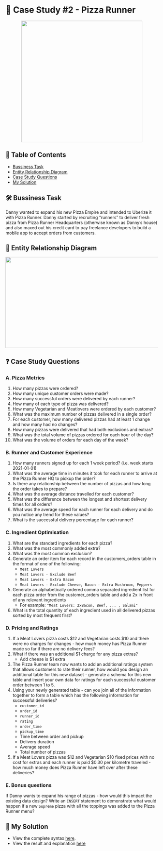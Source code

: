 # 🍕 Case Study #2 - Pizza Runner
<p align="center">
<img src="https://github.com/qanhnn12/8-Week-SQL-Challenge/blob/main/IMG/2.png" align="center" width="400" height="400" >
  
## 📕 Table of Contents
* [Bussiness Task](https://github.com/qanhnn12/8-Week-SQL-Challenge/blob/main/Case%20Study%20%232%20-%20Pizza%20Runner/README.md#%EF%B8%8F-bussiness-task)
* [Entity Relationship Diagram](https://github.com/qanhnn12/8-Week-SQL-Challenge/blob/main/Case%20Study%20%232%20-%20Pizza%20Runner/README.md#-entity-relationship-diagram)
* [Case Study Questions](https://github.com/qanhnn12/8-Week-SQL-Challenge/blob/main/Case%20Study%20%232%20-%20Pizza%20Runner/README.md#-case-study-questions)
* [My Solution](https://github.com/qanhnn12/8-Week-SQL-Challenge/blob/main/Case%20Study%20%232%20-%20Pizza%20Runner/README.md#-my-solution)
  
## 🛠️ Bussiness Task
Danny wanted to expand his new Pizza Empire and intended to Uberize it with Pizza Runner. 
Danny started by recruiting “runners” to deliver fresh pizza from Pizza Runner Headquarters (otherwise known as Danny’s house) 
  and also maxed out his credit card to pay freelance developers to build a mobile app to accept orders from customers.
  
## 🔐 Entity Relationship Diagram
<p align="center">
<img src="https://github.com/qanhnn12/8-Week-SQL-Challenge/blob/main/IMG/e2.PNG" align="center" width="550" height="300" >


## ❓ Case Study Questions
### A. Pizza Metrics
1. How many pizzas were ordered?
2. How many unique customer orders were made?
3. How many successful orders were delivered by each runner?
4. How many of each type of pizza was delivered?
5. How many Vegetarian and Meatlovers were ordered by each customer?
6. What was the maximum number of pizzas delivered in a single order?
7. For each customer, how many delivered pizzas had at least 1 change and how many had no changes?
8. How many pizzas were delivered that had both exclusions and extras?
9. What was the total volume of pizzas ordered for each hour of the day?
10. What was the volume of orders for each day of the week?

### B. Runner and Customer Experience
1. How many runners signed up for each 1 week period? (i.e. week starts 2021-01-01)
2. What was the average time in minutes it took for each runner to arrive at the Pizza Runner HQ to pickup the order?
3. Is there any relationship between the number of pizzas and how long the order takes to prepare?
4. What was the average distance travelled for each customer?
5. What was the difference between the longest and shortest delivery times for all orders?
6. What was the average speed for each runner for each delivery and do you notice any trend for these values?
7. What is the successful delivery percentage for each runner?

### C. Ingredient Optimisation
1. What are the standard ingredients for each pizza?
2. What was the most commonly added extra?
3. What was the most common exclusion?
4. Generate an order item for each record in the customers_orders table in the format of one of the following:
    * ```Meat Lovers```
    * ```Meat Lovers - Exclude Beef```
    * ```Meat Lovers - Extra Bacon```
    * ```Meat Lovers - Exclude Cheese, Bacon - Extra Mushroom, Peppers```
5. Generate an alphabetically ordered comma separated ingredient list for each pizza order from the customer_orders table and add a 2x in front of any relevant ingredients
    * For example: ```"Meat Lovers: 2xBacon, Beef, ... , Salami"```
6. What is the total quantity of each ingredient used in all delivered pizzas sorted by most frequent first?

### D. Pricing and Ratings
1. If a Meat Lovers pizza costs $12 and Vegetarian costs $10 and there were no charges for changes - how much money has Pizza Runner made so far if there are no delivery fees?
2. What if there was an additional $1 charge for any pizza extras?
    * Add cheese is $1 extra
3. The Pizza Runner team now wants to add an additional ratings system that allows customers to rate their runner, how would you design an additional table for this new dataset - generate a schema for this new table and insert your own data for ratings for each successful customer order between 1 to 5.
4. Using your newly generated table - can you join all of the information together to form a table which has the following information for successful deliveries?
    * ```customer_id```
    * ```order_id```
    * ```runner_id```
    * ```rating```
    * ```order_time```
    * ```pickup_time```
    * Time between order and pickup
    * Delivery duration
    * Average speed
    * Total number of pizzas
5. If a Meat Lovers pizza was $12 and Vegetarian $10 fixed prices with no cost for extras and each runner is paid $0.30 per kilometre traveled - how much money does Pizza Runner have left over after these deliveries?

### E. Bonus questions
If Danny wants to expand his range of pizzas - how would this impact the existing data design? Write an ```INSERT``` statement to demonstrate what would happen if a new ```Supreme``` pizza with all the toppings was added to the Pizza Runner menu?

## 🚀 My Solution
* View the complete syntax [here](https://github.com/qanhnn12/8-Week-SQL-Challenge/tree/main/Case%20Study%20%232%20-%20Pizza%20Runner/Syntax).
* View the result and explanation [here](https://github.com/qanhnn12/8-Week-SQL-Challenge/tree/main/Case%20Study%20%232%20-%20Pizza%20Runner/Solution)
